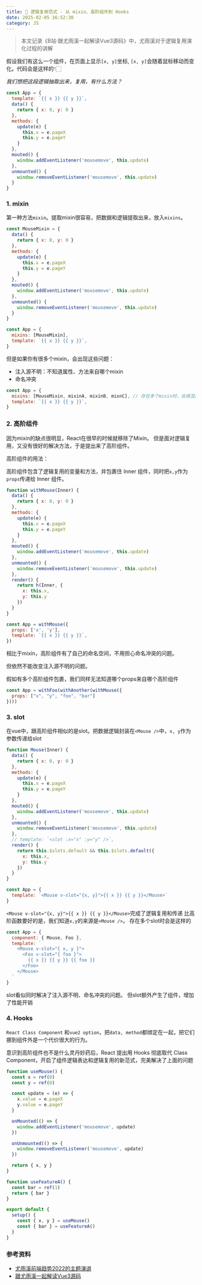 ```yaml
---
title: 🤔 逻辑复用范式 - 从 mixin、高阶组件到 Hooks
date: 2025-02-05 16:52:30
category: JS
---
```

> 本文记录《B站·跟尤雨溪一起解读Vue3源码》中，尤雨溪对于逻辑复用演化过程的讲解

假设我们有这么一个组件，在页面上显示`[x, y]`坐标, `[x, y]`会随着鼠标移动而变化。代码会是这样的👇🏻

*我们想把这段逻辑抽取出来，复用，有什么方法？*
```js
const App = {
  template: `{{ x }} {{ y }}`,
  data() {
    return { x: 0, y: 0 }
  },
  methods: {
    update(e) {
      this.x = e.pageX
      this.y = e.pageY
    }
  },
  mouted() {
    window.addEventListener('mousemove', this.update)
  },
  unmounted() {
    window.removeEventListener('mousemove', this.update)
  }
}
```




### 1. mixin
第一种方法`mixin`。提取mixin很容易，把数据和逻辑提取出来，放入`mixins`。
```js
const MouseMixin = {
  data() {
    return { x: 0, y: 0 }
  },
  methods: {
    update(e) {
      this.x = e.pageX
      this.y = e.pageY
    }
  },
  mouted() {
    window.addEventListener('mousemove', this.update)
  },
  unmounted() {
    window.removeEventListener('mousemove', this.update)
  }
}

const App = {
  mixins: [MouseMixin],
  template: `{{ x }} {{ y }}`,
}
```

但是如果你有很多个mixin，会出现这些问题：
- 注入源不明：不知道属性、方法来自哪个mixin
- 命名冲突
```js
const App = {
  mixins: [MouseMixin, mixinA, mixinB, mixnC], // 存在多个mixin时，会很混乱
  template: `{{ x }} {{ y }}`,
}
```



### 2. 高阶组件
因为mixin的缺点很明显，React在很早的时候就移除了Mixin。
但是面对逻辑复用，又没有很好的解决方法，于是提出来了高阶组件。

高阶组件的用法：

高阶组件包含了逻辑复用的变量和方法，并包裹住 Inner 组件，同时把`x,y`作为`props`传递给 Inner 组件。
```js
function withMouse(Inner) {
  data() {
    return { x: 0, y: 0 }
  },
  methods: {
    update(e) {
      this.x = e.pageX
      this.y = e.pageY
    }
  },
  mouted() {
    window.addEventListener('mousemove', this.update)
  },
  unmounted() {
    window.removeEventListener('mousemove', this.update)
  },
  render() {
    return h(Inner, {
      x: this.x, 
      y: this.y
    })
  }
}

const App = withMouse({
  props: ['x', 'y'],
  template: `{{ x }} {{ y }}`,
})
```
相比于mixin，高阶组件有了自己的命名空间，不用担心命名冲突的问题。

但依然不能改变注入源不明的问题。

假如有多个高阶组件包裹，我们同样无法知道哪个props来自哪个高阶组件

```js
const App = withFoo(withAnother(withMouse({
  props: ["x", "y", "foo", "bar"]
})))
```




### 3. slot
在vue中，跟高阶组件相似的是slot。把数据逻辑封装在`<Mouse />`中，`x, y`作为参数传递给slot
```js
function Mouse(Inner) {
  data() {
    return { x: 0, y: 0 }
  },
  methods: {
    update(e) {
      this.x = e.pageX
      this.y = e.pageY
    }
  },
  mouted() {
    window.addEventListener('mousemove', this.update)
  },
  unmounted() {
    window.removeEventListener('mousemove', this.update)
  },
  // template: `<slot :x="x" :y="y" />`,
  render() {
    return this.$slots.default && this.$slots.default({
      x: this.x,
      y: this.y
    })
  }
}

const App = {
  template: `<Mouse v-slot="{x, y}">{{ x }} {{ y }}</Mouse>`
}
```
`<Mouse v-slot="{x, y}">{{ x }} {{ y }}</Mouse>`完成了逻辑复用和传递
比高阶函数要好的是，我们知道`x,y`的来源是`<Mouse />`。
存在多个slot时会是这样的

```js
const App = {
  component: { Mouse, Foo },
  template: `
    <Mouse v-slot="{ x, y }">
      <Foo v-slot="{ foo }">
        {{ x }} {{ y }} {{ foo }}
      </Foo>
    </Mouse>
  `
}
```
slot看似同时解决了注入源不明、命名冲突的问题。
但slot额外产生了组件，增加了性能开销



### 4. Hooks
`React Class Component` 和`vue2 option`，把`data, method`都绑定在一起，把它们挪到组件外是一个代价很大的行为。

意识到高阶组件也不是什么灵丹妙药后，React 提出用 Hooks 彻底取代 Class Component，开启了组件逻辑表达和逻辑复用的新范式，完美解决了上面的问题
```js
function useMouse() {
  const x = ref(0)
  const y = ref(0)

  const update = (e) => {
    x.value = e.pageX
    y.value = e.pageY
  }

  onMounted(() => {
    window.addEventListener('mousemove', update)
  })

  onUnmounted(() => {
    window.removeEventListener('mousemove', update)
  })

  return { x, y }
}

function useFeatureA() {
  const bar = ref(1)
  return { bar }
}

export default {
  setup() {
    const { x, y } = useMouse()
    const { bar } = useFeatureA()
  }
}
```




### 参考资料
- [尤雨溪前端趋势2022的主题演讲](https://www.bilibili.com/video/BV1Rr4y1L7r3/?spm_id_from=333.337.search-card.all.click&vd_source=2afb712305742eec14a61ccd3d5b51c9)
- [跟尤雨溪一起解读Vue3源码](https://www.bilibili.com/video/BV1rC4y187Vw/?spm_id_from=333.337.search-card.all.click&vd_source=2afb712305742eec14a61ccd3d5b51c9)